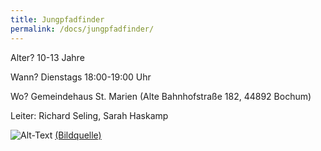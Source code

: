 ```yaml
---
title: Jungpfadfinder
permalink: /docs/jungpfadfinder/
---
```




Alter?  10-13 Jahre

Wann?  Dienstags 18:00-19:00 Uhr

Wo?  Gemeindehaus St. Marien (Alte Bahnhofstraße 182, 44892 Bochum)

Leiter: Richard Seling, Sarah Haskamp

![Alt-Text](/assets/img/juffis_logo.jpg)
<a href="https://dpsg.de/de/vorlagen">(Bildquelle)</a>
